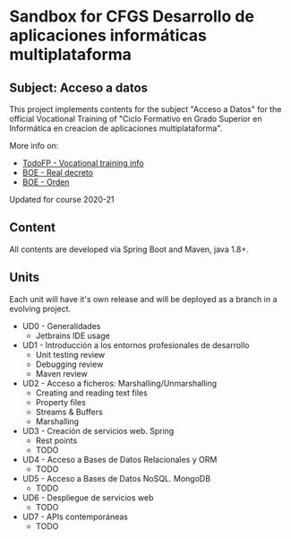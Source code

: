 # Sandbox for CFGS Desarrollo de aplicaciones informáticas multiplataforma
## Subject: Acceso a datos

This project implements contents for the subject "Acceso a Datos" for the official Vocational Training of "Ciclo Formativo en Grado Superior en Informática en creacion de aplicaciones multiplataforma".

More info on:

- [TodoFP - Vocational training info](https://www.todofp.es/que-como-y-donde-estudiar/que-estudiar/familia/loe/informatica-comunicaciones/des-aplicaciones-multiplataforma.html)
- [BOE - Real decreto](https://www.boe.es/diario_boe/txt.php?id=BOE-A-2010-8067)
- [BOE - Orden](https://www.boe.es/diario_boe/txt.php?id=BOE-A-2010-11888)

Updated for course 2020-21

## Content

All contents are developed via Spring Boot and Maven, java 1.8+.


## Units

Each unit will have it's own release and will be deployed as a branch in a evolving project.

- UD0 - Generalidades
    - Jetbrains IDE usage
- UD1 - Introducción a los entornos profesionales de desarrollo
    - Unit testing review
    - Debugging review
    - Maven review
- UD2 - Acceso a ficheros: Marshalling/Unmarshalling
    - Creating and reading text files
    - Property files
    - Streams & Buffers
    - Marshalling
- UD3 - Creación de servicios web. Spring
    - Rest points
    - TODO    
- UD4 - Acceso a Bases de Datos Relacionales y ORM
    - TODO
- UD5 - Acceso a Bases de Datos NoSQL. MongoDB
    - TODO
- UD6 - Despliegue de servicios web
    - TODO
- UD7 - APIs contemporáneas
    - TODO
